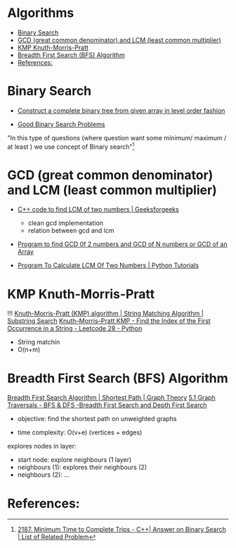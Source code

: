 # Algorithms

<!-- toc GitLab -->

+ [Binary Search](#binary-search)
+ [GCD (great common denominator) and LCM (least common multiplier)](#gcd-great-common-denominator-and-lcm-least-common-multiplier)
+ [KMP Knuth-Morris-Pratt](#kmp-knuth-morris-pratt)
+ [Breadth First Search (BFS) Algorithm](#breadth-first-search-bfs-algorithm)
+ [References:](#references)

<!-- toc -->

# Binary Search

- [Construct a complete binary tree from given array in level order fashion](https://www.geeksforgeeks.org/construct-complete-binary-tree-given-array/)

- [Good Binary Search Problems](https://leetcode.com/problems/minimum-time-to-complete-trips/solutions/3266855/all-binary-search-problems/)

"In this type of questions (where question want some minimum/ maximum / at least ) we use concept of Binary search"[^1]

# GCD (great common denominator) and LCM (least common multiplier)

- [C++ code to find LCM of two numbers | Geeksforgeeks](https://www.youtube.com/watch?v=anSfYgbo694)
  - clean gcd implementation
  - relation between gcd and lcm
- [Program to find GCD 0f 2 numbers and GCD of N numbers or GCD of an Array](https://www.youtube.com/watch?v=Gr9gtrXvHqU)

- [Program To Calculate LCM Of Two Numbers | Python Tutorials](https://www.youtube.com/watch?v=6ykRY6bHVX0)

# KMP Knuth-Morris-Pratt

!!! [Knuth-Morris-Pratt (KMP) algorithm | String Matching Algorithm | Substring Search](https://www.youtube.com/watch?v=4jY57Ehc14Y)
[Knuth–Morris–Pratt KMP - Find the Index of the First Occurrence in a String - Leetcode 28 - Python](https://www.youtube.com/watch?v=JoF0Z7nVSrA)

- String matchin
- O(n+m)

# Breadth First Search (BFS) Algorithm

[Breadth First Search Algorithm | Shortest Path | Graph Theory](https://www.youtube.com/watch?v=oDqjPvD54Ss)
[5.1 Graph Traversals - BFS & DFS -Breadth First Search and Depth First Search](https://www.youtube.com/watch?v=pcKY4hjDrxk)

- objective: find the shortest path on unweighted graphs

- time complexity: O(v+e) (vertices + edges)

explores nodes in layer:
- start node: explore neighbours (1 layer)
- neighbours (1): explores their neighbours (2)
- neighbours (2): ...

# References:

[^1]: [2187. Minimum Time to Complete Trips - C++| Answer on Binary Search | List of Related Problem](https://leetcode.com/problems/minimum-time-to-complete-trips/solutions/1802416/c-answer-on-binary-search-list-of-related-problems/)
